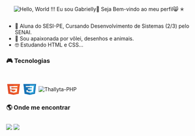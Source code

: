<p align="center">
  <img src="github-gaby.gif.gif" alt="Hello, World !!! Eu sou Gabrielly👋 Seja Bem-vindo ao meu perfil😸 ✭">
</p>

##

- 🌼 Aluna do SESI-PE, Cursando Desenvolvimento de Sistemas (2/3) pelo SENAI.
- 🏐 Sou apaixonada por vôlei, desenhos e animais.
- 🤓 Estudando HTML e CSS...

### 🎮 Tecnologias ##
##
<div style="display: inline_block"><br>
  <img align="center" alt="Thallyta-HTML" height="30" width="40" src="https://raw.githubusercontent.com/devicons/devicon/master/icons/html5/html5-original.svg">
  <img align="center" alt="Thallyta-CSS" height="30" width="40" src="https://raw.githubusercontent.com/devicons/devicon/master/icons/css3/css3-original.svg">
  <img align="center" alt="Thallyta-PHP" height="30" width="40" src="https://cdn.jsdelivr.net/gh/devicons/devicon/icons/php/php-original.svg">

### 🌎 Onde me encontrar
  
##
  
<div>
  <a href = "mailto:gabriellysilva1669@gmail.com"><img src="https://img.shields.io/badge/Gmail-D14836?style=for-the-badge&logo=gmail&logoColor=white" target="_blank"></a>
  <a href="https://www.linkedin.com/in/gabrielly-silva-13533a237/" target="_blank"><img src="https://img.shields.io/badge/-LinkedIn-%230077B5?style=for-the-badge&logo=linkedin&logoColor=white" target="_blank"></a> 
</div>

